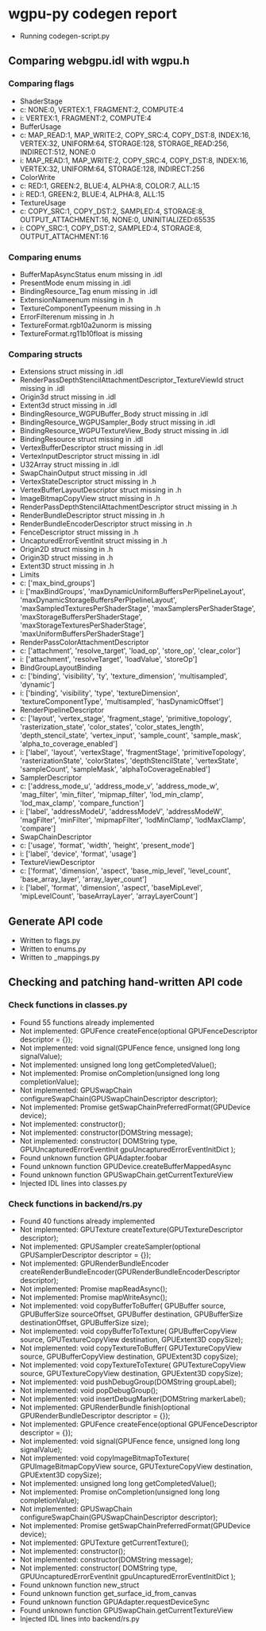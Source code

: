 # wgpu-py codegen report
*  Running codegen-script.py

## Comparing webgpu.idl with wgpu.h

### Comparing flags
*   ShaderStage
*  c: NONE:0, VERTEX:1, FRAGMENT:2, COMPUTE:4
*  i: VERTEX:1, FRAGMENT:2, COMPUTE:4
*   BufferUsage
*  c: MAP_READ:1, MAP_WRITE:2, COPY_SRC:4, COPY_DST:8, INDEX:16, VERTEX:32, UNIFORM:64, STORAGE:128, STORAGE_READ:256, INDIRECT:512, NONE:0
*  i: MAP_READ:1, MAP_WRITE:2, COPY_SRC:4, COPY_DST:8, INDEX:16, VERTEX:32, UNIFORM:64, STORAGE:128, INDIRECT:256
*   ColorWrite
*  c: RED:1, GREEN:2, BLUE:4, ALPHA:8, COLOR:7, ALL:15
*  i: RED:1, GREEN:2, BLUE:4, ALPHA:8, ALL:15
*   TextureUsage
*  c: COPY_SRC:1, COPY_DST:2, SAMPLED:4, STORAGE:8, OUTPUT_ATTACHMENT:16, NONE:0, UNINITIALIZED:65535
*  i: COPY_SRC:1, COPY_DST:2, SAMPLED:4, STORAGE:8, OUTPUT_ATTACHMENT:16

### Comparing enums
*  BufferMapAsyncStatus enum missing in .idl
*  PresentMode enum missing in .idl
*  BindingResource_Tag enum missing in .idl
*  ExtensionNameenum missing in .h
*  TextureComponentTypeenum missing in .h
*  ErrorFilterenum missing in .h
*  TextureFormat.rgb10a2unorm is missing
*  TextureFormat.rg11b10float is missing

### Comparing structs
*  Extensions struct missing in .idl
*  RenderPassDepthStencilAttachmentDescriptor_TextureViewId struct missing in .idl
*  Origin3d struct missing in .idl
*  Extent3d struct missing in .idl
*  BindingResource_WGPUBuffer_Body struct missing in .idl
*  BindingResource_WGPUSampler_Body struct missing in .idl
*  BindingResource_WGPUTextureView_Body struct missing in .idl
*  BindingResource struct missing in .idl
*  VertexBufferDescriptor struct missing in .idl
*  VertexInputDescriptor struct missing in .idl
*  U32Array struct missing in .idl
*  SwapChainOutput struct missing in .idl
*  VertexStateDescriptor struct missing in .h
*  VertexBufferLayoutDescriptor struct missing in .h
*  ImageBitmapCopyView struct missing in .h
*  RenderPassDepthStencilAttachmentDescriptor struct missing in .h
*  RenderBundleDescriptor struct missing in .h
*  RenderBundleEncoderDescriptor struct missing in .h
*  FenceDescriptor struct missing in .h
*  UncapturedErrorEventInit struct missing in .h
*  Origin2D struct missing in .h
*  Origin3D struct missing in .h
*  Extent3D struct missing in .h
*   Limits
*  c: ['max_bind_groups']
*  i: ['maxBindGroups', 'maxDynamicUniformBuffersPerPipelineLayout', 'maxDynamicStorageBuffersPerPipelineLayout', 'maxSampledTexturesPerShaderStage', 'maxSamplersPerShaderStage', 'maxStorageBuffersPerShaderStage', 'maxStorageTexturesPerShaderStage', 'maxUniformBuffersPerShaderStage']
*   RenderPassColorAttachmentDescriptor
*  c: ['attachment', 'resolve_target', 'load_op', 'store_op', 'clear_color']
*  i: ['attachment', 'resolveTarget', 'loadValue', 'storeOp']
*   BindGroupLayoutBinding
*  c: ['binding', 'visibility', 'ty', 'texture_dimension', 'multisampled', 'dynamic']
*  i: ['binding', 'visibility', 'type', 'textureDimension', 'textureComponentType', 'multisampled', 'hasDynamicOffset']
*   RenderPipelineDescriptor
*  c: ['layout', 'vertex_stage', 'fragment_stage', 'primitive_topology', 'rasterization_state', 'color_states', 'color_states_length', 'depth_stencil_state', 'vertex_input', 'sample_count', 'sample_mask', 'alpha_to_coverage_enabled']
*  i: ['label', 'layout', 'vertexStage', 'fragmentStage', 'primitiveTopology', 'rasterizationState', 'colorStates', 'depthStencilState', 'vertexState', 'sampleCount', 'sampleMask', 'alphaToCoverageEnabled']
*   SamplerDescriptor
*  c: ['address_mode_u', 'address_mode_v', 'address_mode_w', 'mag_filter', 'min_filter', 'mipmap_filter', 'lod_min_clamp', 'lod_max_clamp', 'compare_function']
*  i: ['label', 'addressModeU', 'addressModeV', 'addressModeW', 'magFilter', 'minFilter', 'mipmapFilter', 'lodMinClamp', 'lodMaxClamp', 'compare']
*   SwapChainDescriptor
*  c: ['usage', 'format', 'width', 'height', 'present_mode']
*  i: ['label', 'device', 'format', 'usage']
*   TextureViewDescriptor
*  c: ['format', 'dimension', 'aspect', 'base_mip_level', 'level_count', 'base_array_layer', 'array_layer_count']
*  i: ['label', 'format', 'dimension', 'aspect', 'baseMipLevel', 'mipLevelCount', 'baseArrayLayer', 'arrayLayerCount']

## Generate API code
*  Written to flags.py
*  Written to enums.py
*  Written to _mappings.py

## Checking and patching hand-written API code

### Check functions in classes.py
*  Found 55 functions already implemented
*  Not implemented: GPUFence createFence(optional GPUFenceDescriptor descriptor = {});
*  Not implemented: void signal(GPUFence fence, unsigned long long signalValue);
*  Not implemented: unsigned long long getCompletedValue();
*  Not implemented: Promise<void> onCompletion(unsigned long long completionValue);
*  Not implemented: GPUSwapChain configureSwapChain(GPUSwapChainDescriptor descriptor);
*  Not implemented: Promise<GPUTextureFormat> getSwapChainPreferredFormat(GPUDevice device);
*  Not implemented: constructor();
*  Not implemented: constructor(DOMString message);
*  Not implemented: constructor( DOMString type, GPUUncapturedErrorEventInit gpuUncapturedErrorEventInitDict );
*  Found unknown function GPUAdapter.foobar
*  Found unknown function GPUDevice.createBufferMappedAsync
*  Found unknown function GPUSwapChain.getCurrentTextureView
*  Injected IDL lines into classes.py

### Check functions in backend/rs.py
*  Found 40 functions already implemented
*  Not implemented: GPUTexture createTexture(GPUTextureDescriptor descriptor);
*  Not implemented: GPUSampler createSampler(optional GPUSamplerDescriptor descriptor = {});
*  Not implemented: GPURenderBundleEncoder createRenderBundleEncoder(GPURenderBundleEncoderDescriptor descriptor);
*  Not implemented: Promise<ArrayBuffer> mapReadAsync();
*  Not implemented: Promise<ArrayBuffer> mapWriteAsync();
*  Not implemented: void copyBufferToBuffer( GPUBuffer source, GPUBufferSize sourceOffset, GPUBuffer destination, GPUBufferSize destinationOffset, GPUBufferSize size);
*  Not implemented: void copyBufferToTexture( GPUBufferCopyView source, GPUTextureCopyView destination, GPUExtent3D copySize);
*  Not implemented: void copyTextureToBuffer( GPUTextureCopyView source, GPUBufferCopyView destination, GPUExtent3D copySize);
*  Not implemented: void copyTextureToTexture( GPUTextureCopyView source, GPUTextureCopyView destination, GPUExtent3D copySize);
*  Not implemented: void pushDebugGroup(DOMString groupLabel);
*  Not implemented: void popDebugGroup();
*  Not implemented: void insertDebugMarker(DOMString markerLabel);
*  Not implemented: GPURenderBundle finish(optional GPURenderBundleDescriptor descriptor = {});
*  Not implemented: GPUFence createFence(optional GPUFenceDescriptor descriptor = {});
*  Not implemented: void signal(GPUFence fence, unsigned long long signalValue);
*  Not implemented: void copyImageBitmapToTexture( GPUImageBitmapCopyView source, GPUTextureCopyView destination, GPUExtent3D copySize);
*  Not implemented: unsigned long long getCompletedValue();
*  Not implemented: Promise<void> onCompletion(unsigned long long completionValue);
*  Not implemented: GPUSwapChain configureSwapChain(GPUSwapChainDescriptor descriptor);
*  Not implemented: Promise<GPUTextureFormat> getSwapChainPreferredFormat(GPUDevice device);
*  Not implemented: GPUTexture getCurrentTexture();
*  Not implemented: constructor();
*  Not implemented: constructor(DOMString message);
*  Not implemented: constructor( DOMString type, GPUUncapturedErrorEventInit gpuUncapturedErrorEventInitDict );
*  Found unknown function new_struct
*  Found unknown function get_surface_id_from_canvas
*  Found unknown function GPUAdapter.requestDeviceSync
*  Found unknown function GPUSwapChain.getCurrentTextureView
*  Injected IDL lines into backend/rs.py
